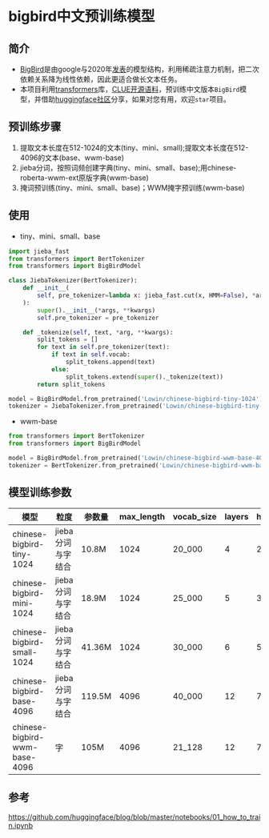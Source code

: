 # bigbird中文预训练模型

## 简介
+ [BigBird](https://github.com/google-research/bigbird)是由google与2020年[发表](https://arxiv.org/abs/2007.14062)的模型结构，利用稀疏注意力机制，把二次依赖关系降为线性依赖，因此更适合做长文本任务。
+ 本项目利用[transformers](https://github.com/huggingface/transformers)库，[CLUE开源语料](https://github.com/brightmart/nlp_chinese_corpus)，预训练中文版本`BigBird`模型，并借助[huggingface社区](https://huggingface.co/Lowin)分享，如果对您有用，欢迎`star`项目。

## 预训练步骤
1. 提取文本长度在512-1024的文本(tiny、mini、small);提取文本长度在512-4096的文本(base、wwm-base)
2. jieba分词，按照词频创建字典(tiny、mini、small、base);用chinese-roberta-wwm-ext原版字典(wwm-base)
3. 掩词预训练(tiny、mini、small、base)；WWM掩字预训练(wwm-base)

## 使用
+ tiny、mini、small、base
```python
import jieba_fast
from transformers import BertTokenizer
from transformers import BigBirdModel

class JiebaTokenizer(BertTokenizer):
    def __init__(
        self, pre_tokenizer=lambda x: jieba_fast.cut(x, HMM=False), *args, **kwargs
    ):
        super().__init__(*args, **kwargs)
        self.pre_tokenizer = pre_tokenizer

    def _tokenize(self, text, *arg, **kwargs):
        split_tokens = []
        for text in self.pre_tokenizer(text):
            if text in self.vocab:
                split_tokens.append(text)
            else:
                split_tokens.extend(super()._tokenize(text))
        return split_tokens

model = BigBirdModel.from_pretrained('Lowin/chinese-bigbird-tiny-1024')
tokenizer = JiebaTokenizer.from_pretrained('Lowin/chinese-bigbird-tiny-1024')
```

+ wwm-base

```python
from transformers import BertTokenizer
from transformers import BigBirdModel

model = BigBirdModel.from_pretrained('Lowin/chinese-bigbird-wwm-base-4096')
tokenizer = BertTokenizer.from_pretrained('Lowin/chinese-bigbird-wwm-base-4096')
```

## 模型训练参数
| 模型                          | 粒度              | 参数量 | max_length | vocab_size | layers | hidden_size | heads | total_step |
|-------------------------------|-------------------|--------|------------|------------|--------|-------------|-------|------------|
| chinese-bigbird-tiny-1024     | jieba分词与字结合 | 10.8M  | 1024       | 20_000     | 4      | 220         | 11    | 150K       |
| chinese-bigbird-mini-1024     | jieba分词与字结合 | 18.9M  | 1024       | 25_000     | 5      | 300         | 10    | 150K       |
| chinese-bigbird-small-1024    | jieba分词与字结合 | 41.36M | 1024       | 30_000     | 6      | 512         | 8     | 150K       |
| chinese-bigbird-base-4096     | jieba分词与字结合 | 119.5M | 4096       | 40_000     | 12     | 768         | 12    | 30K        |
| chinese-bigbird-wwm-base-4096 | 字                | 105M   | 4096       | 21_128     | 12     | 768         | 12    | 2K         |
## 参考

https://github.com/huggingface/blog/blob/master/notebooks/01_how_to_train.ipynb
